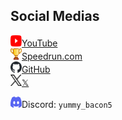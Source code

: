 ## Social Medias

<!--
	`aria-label` on those links (impart from 𝕏) wouldn't be needed if browsers followed the spec and didn't compute `title` on the `img` elements
	https://w3c.github.io/html-aam/#img-element-accessible-name-computation
-->
<a aria-label="YouTube" href="https://www.youtube.com/@YummyBacon">
	<img src="/images/YouTube-logo.svg" height="18" width="18" alt title="YouTube">YouTube
</a>
<br>
<a aria-label="Speedrun.com" href="https://www.speedrun.com/users/YUMmy_Bacon5">
	<img src="/images/SRC-logo.svg" height="18" width="18" alt title="Speedrun.com">Speedrun.com
</a>
<br>
<a aria-label="GitHub" href="https://github.com/YummyBacon5">
	<img src="/images/GitHub-logo.svg" height="18" width="18" alt title="GitHub">GitHub
</a>
<br>
<a aria-label="X" href="https://x.com/Yummy_Bacon5">
	<img src="/images/X-logo.svg" height="18" width="18" alt title="𝕏">𝕏
</a>
<br>
<!--
	Bruh I think this `p` is needed so the text node is on the same line
	Also, GitHub forces the `img` to be linked, so I've changed the accName :/
-->
<p>
	<img src="/images/Discord-logo.svg" height="18" width="18" alt="Discord logo" title="Discord">Discord: <code>yummy_bacon5</code>
</p>